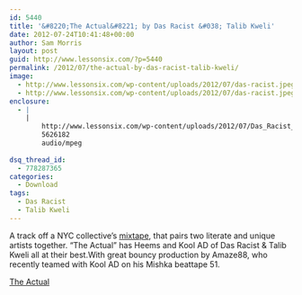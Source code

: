```yaml
---
id: 5440
title: '&#8220;The Actual&#8221; by Das Racist &#038; Talib Kweli'
date: 2012-07-24T10:41:48+00:00
author: Sam Morris
layout: post
guid: http://www.lessonsix.com/?p=5440
permalink: /2012/07/the-actual-by-das-racist-talib-kweli/
image:
  - http://www.lessonsix.com/wp-content/uploads/2012/07/das-racist.jpeg
  - http://www.lessonsix.com/wp-content/uploads/2012/07/das-racist.jpeg
enclosure:
  - |
    |
        http://www.lessonsix.com/wp-content/uploads/2012/07/Das_Racist__Talib_Kweli-The_Actual_Prod_By_Amaze_88.mp3
        5626182
        audio/mpeg
        
dsq_thread_id:
  - 778287365
categories:
  - Download
tags:
  - Das Racist
  - Talib Kweli
---
```

A track off a NYC collective&#8217;s [mixtape](http://indy.livemixtapes.com/mixtapes/17653/eastern_district_presents_mosholu.html), that pairs two literate and unique artists together. &#8220;The Actual&#8221; has Heems and Kool AD of Das Racist & Talib Kweli all at their best.With great bouncy production by Amaze88, who recently teamed with Kool AD on his Mishka beattape 51.

[The Actual](http://www.lessonsix.com/wp-content/uploads/2012/07/Das_Racist__Talib_Kweli-The_Actual_Prod_By_Amaze_88.mp3)